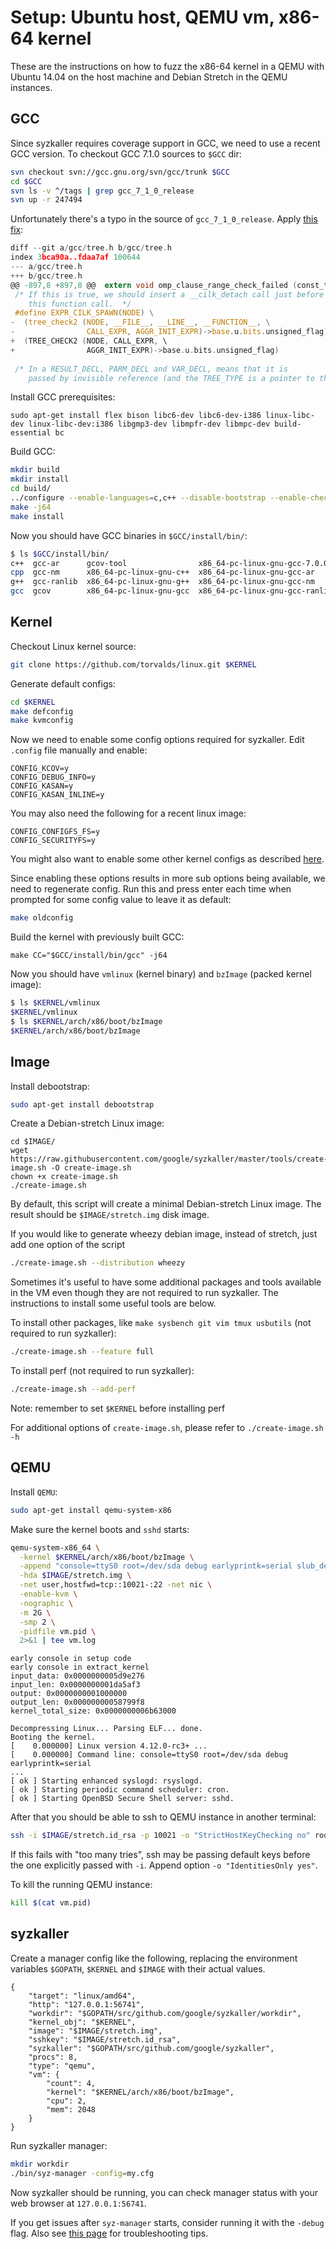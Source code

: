 # Setup: Ubuntu host, QEMU vm, x86-64 kernel

These are the instructions on how to fuzz the x86-64 kernel in a QEMU with Ubuntu 14.04 on the host machine and Debian Stretch in the QEMU instances.

## GCC

Since syzkaller requires coverage support in GCC, we need to use a recent GCC version. To checkout GCC 7.1.0 sources to `$GCC` dir:
``` bash
svn checkout svn://gcc.gnu.org/svn/gcc/trunk $GCC
cd $GCC
svn ls -v ^/tags | grep gcc_7_1_0_release
svn up -r 247494
```

Unfortunately there's a typo in the source of `gcc_7_1_0_release`. Apply [this fix](https://patchwork.ozlabs.org/patch/757421/):
``` c
diff --git a/gcc/tree.h b/gcc/tree.h
index 3bca90a..fdaa7af 100644
--- a/gcc/tree.h
+++ b/gcc/tree.h
@@ -897,8 +897,8 @@  extern void omp_clause_range_check_failed (const_tree, const char *, int,
 /* If this is true, we should insert a __cilk_detach call just before
    this function call.  */
 #define EXPR_CILK_SPAWN(NODE) \
-  (tree_check2 (NODE, __FILE__, __LINE__, __FUNCTION__, \
-                CALL_EXPR, AGGR_INIT_EXPR)->base.u.bits.unsigned_flag)
+  (TREE_CHECK2 (NODE, CALL_EXPR, \
+                AGGR_INIT_EXPR)->base.u.bits.unsigned_flag)
 
 /* In a RESULT_DECL, PARM_DECL and VAR_DECL, means that it is
    passed by invisible reference (and the TREE_TYPE is a pointer to the true
```

Install GCC prerequisites:
```
sudo apt-get install flex bison libc6-dev libc6-dev-i386 linux-libc-dev linux-libc-dev:i386 libgmp3-dev libmpfr-dev libmpc-dev build-essential bc
```

Build GCC:
``` bash
mkdir build
mkdir install
cd build/
../configure --enable-languages=c,c++ --disable-bootstrap --enable-checking=no --with-gnu-as --with-gnu-ld --with-ld=/usr/bin/ld.bfd --disable-multilib --prefix=$GCC/install/
make -j64
make install
```

Now you should have GCC binaries in `$GCC/install/bin/`:
``` bash
$ ls $GCC/install/bin/
c++  gcc-ar      gcov-tool                x86_64-pc-linux-gnu-gcc-7.0.0
cpp  gcc-nm      x86_64-pc-linux-gnu-c++  x86_64-pc-linux-gnu-gcc-ar
g++  gcc-ranlib  x86_64-pc-linux-gnu-g++  x86_64-pc-linux-gnu-gcc-nm
gcc  gcov        x86_64-pc-linux-gnu-gcc  x86_64-pc-linux-gnu-gcc-ranlib
```

## Kernel

Checkout Linux kernel source:
``` bash
git clone https://github.com/torvalds/linux.git $KERNEL
```

Generate default configs:
``` bash
cd $KERNEL
make defconfig
make kvmconfig
```

Now we need to enable some config options required for syzkaller.
Edit `.config` file manually and enable:
```
CONFIG_KCOV=y
CONFIG_DEBUG_INFO=y
CONFIG_KASAN=y
CONFIG_KASAN_INLINE=y
```

You may also need the following for a recent linux image:
```
CONFIG_CONFIGFS_FS=y
CONFIG_SECURITYFS=y
```

You might also want to enable some other kernel configs as described [here](kernel_configs.md).

Since enabling these options results in more sub options being available, we need to regenerate config. Run this and press enter each time when prompted for some config value to leave it as default:
``` bash
make oldconfig
```

Build the kernel with previously built GCC:
```
make CC="$GCC/install/bin/gcc" -j64
```

Now you should have `vmlinux` (kernel binary) and `bzImage` (packed kernel image):
``` bash
$ ls $KERNEL/vmlinux
$KERNEL/vmlinux
$ ls $KERNEL/arch/x86/boot/bzImage 
$KERNEL/arch/x86/boot/bzImage
```

## Image

Install debootstrap:
``` bash
sudo apt-get install debootstrap
```

Create a Debian-stretch Linux image:
```
cd $IMAGE/
wget https://raw.githubusercontent.com/google/syzkaller/master/tools/create-image.sh -O create-image.sh
chown +x create-image.sh
./create-image.sh
```

By default, this script will create a minimal Debian-stretch Linux image. The result should be `$IMAGE/stretch.img` disk image.

If you would like to generate wheezy debian image, instead of stretch, just add one option of the script
``` bash
./create-image.sh --distribution wheezy
```

Sometimes it's useful to have some additional packages and tools available in the VM even though they are not required to run syzkaller.
The instructions to install some useful tools are below.

To install other packages, like `make sysbench git vim tmux usbutils` (not required to run syzkaller):
``` bash
./create-image.sh --feature full
```

To install perf (not required to run syzkaller):
``` bash
./create-image.sh --add-perf
```
Note: remember to set `$KERNEL` before installing perf

For additional options of `create-image.sh`, please refer to `./create-image.sh -h`

## QEMU

Install `QEMU`:
``` bash
sudo apt-get install qemu-system-x86
```

Make sure the kernel boots and `sshd` starts:
``` bash
qemu-system-x86_64 \
  -kernel $KERNEL/arch/x86/boot/bzImage \
  -append "console=ttyS0 root=/dev/sda debug earlyprintk=serial slub_debug=QUZ"\
  -hda $IMAGE/stretch.img \
  -net user,hostfwd=tcp::10021-:22 -net nic \
  -enable-kvm \
  -nographic \
  -m 2G \
  -smp 2 \
  -pidfile vm.pid \
  2>&1 | tee vm.log
```

```
early console in setup code
early console in extract_kernel
input_data: 0x0000000005d9e276
input_len: 0x0000000001da5af3
output: 0x0000000001000000
output_len: 0x00000000058799f8
kernel_total_size: 0x0000000006b63000

Decompressing Linux... Parsing ELF... done.
Booting the kernel.
[    0.000000] Linux version 4.12.0-rc3+ ...
[    0.000000] Command line: console=ttyS0 root=/dev/sda debug earlyprintk=serial
...
[ ok ] Starting enhanced syslogd: rsyslogd.
[ ok ] Starting periodic command scheduler: cron.
[ ok ] Starting OpenBSD Secure Shell server: sshd.
```

After that you should be able to ssh to QEMU instance in another terminal:
``` bash
ssh -i $IMAGE/stretch.id_rsa -p 10021 -o "StrictHostKeyChecking no" root@localhost
```

If this fails with "too many tries", ssh may be passing default keys before
the one explicitly passed with `-i`. Append option `-o "IdentitiesOnly yes"`.

To kill the running QEMU instance:
``` bash
kill $(cat vm.pid)
```

## syzkaller

Create a manager config like the following, replacing the environment
variables `$GOPATH`, `$KERNEL` and `$IMAGE` with their actual values.
```
{
	"target": "linux/amd64",
	"http": "127.0.0.1:56741",
	"workdir": "$GOPATH/src/github.com/google/syzkaller/workdir",
	"kernel_obj": "$KERNEL",
	"image": "$IMAGE/stretch.img",
	"sshkey": "$IMAGE/stretch.id_rsa",
	"syzkaller": "$GOPATH/src/github.com/google/syzkaller",
	"procs": 8,
	"type": "qemu",
	"vm": {
		"count": 4,
		"kernel": "$KERNEL/arch/x86/boot/bzImage",
		"cpu": 2,
		"mem": 2048
	}
}
```

Run syzkaller manager:
``` bash
mkdir workdir
./bin/syz-manager -config=my.cfg
```

Now syzkaller should be running, you can check manager status with your web browser at `127.0.0.1:56741`.

If you get issues after `syz-manager` starts, consider running it with the `-debug` flag.
Also see [this page](/docs/troubleshooting.md) for troubleshooting tips.
